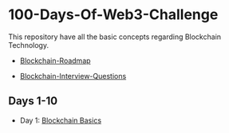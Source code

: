 # 100-Days-Of-Web3-Challenge
This repository have all the basic concepts regarding Blockchain Technology.

- [Blockchain-Roadmap](https://docs.google.com/document/d/1VRturzMybh4hX9ZUTEHZqo7Dmc90vfhh4ywbB_NIepk/edit)

- [Blockchain-Interview-Questions](https://docs.google.com/spreadsheets/d/1qDP5xnOt2B65tzlZnrQHfH3XS_5PmvrPNaP-tcxwUtY/edit#gid=0)

## Days 1-10
- Day 1: [Blockchain Basics](https://github.com/jitendragangwar123/100-Days-Of-Web3-Challenge/blob/main/1_Blockchain_basics.js)
